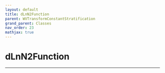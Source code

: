 ```yaml
---
layout: default
title: dLnN2Function
parent: WVTransformConstantStratification
grand_parent: Classes
nav_order: 23
mathjax: true
---
```


#  dLnN2Function




---


